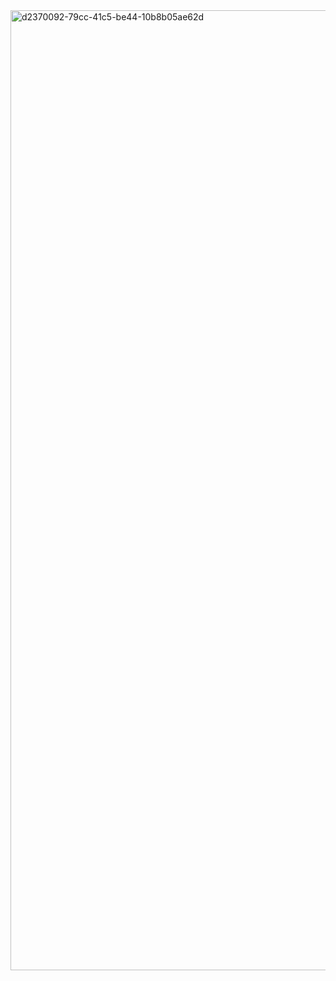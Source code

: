 <img width="1024" height="1536" alt="d2370092-79cc-41c5-be44-10b8b05ae62d" src="https://github.com/user-attachments/assets/beb5ed37-b7d9-4881-8b11-225bd257af20" />
